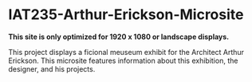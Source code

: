 # IAT235-Arthur-Erickson-Microsite
**This site is only optimized for 1920 x 1080 or landscape displays.**

This project displays a ficional meuseum exhibit for the Architect Arthur Erickson. This microsite features information about this exhibition, the designer, and his projects. 

